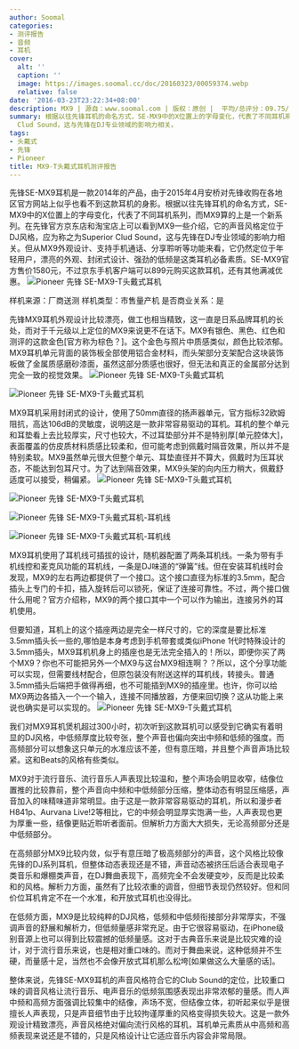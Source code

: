 ```yaml
---
author: Soomal
categories:
- 测评报告
- 音频
- 耳机
cover:
  alt: ''
  caption: ''
  image: https://images.soomal.cc/doc/20160323/00059374.webp
  relative: false
date: '2016-03-23T23:22:34+08:00'
description: MX9 | 源自：www.soomal.com | 版权：原创 |  平均/总评分：09.75/117
summary: 根据以往先锋耳机的命名方式，SE-MX9中的X位置上的字母变化，代表了不同耳机系列，而MX9算的上是一个新系列。它的声音风格定位于DJ风格，应为称之为Superior
  Clud Sound，这与先锋在DJ专业领域的影响力相关。
tags:
- 头戴式
- 先锋
- Pioneer
title: MX9-T头戴式耳机测评报告
---
```


先锋SE-MX9耳机是一款2014年的产品，由于2015年4月安桥对先锋收购在各地区官方网站上似乎也看不到这款耳机的身影。根据以往先锋耳机的命名方式，SE-MX9中的X位置上的字母变化，代表了不同耳机系列，而MX9算的上是一个新系列。在先锋官方京东店和淘宝店上可以看到MX9一些介绍，它的声音风格定位于DJ风格，应为称之为Superior Clud Sound，这与先锋在DJ专业领域的影响力相关。但从MX9外观设计、支持手机通话、分享聆听等功能来看，它仍然定位于年轻用户，漂亮的外观、封闭式设计、强劲的低频是这类耳机必备素质。SE-MX9官方售价1580元，不过京东手机客户端可以899元购买这款耳机，还有其他满减优惠。
![Pioneer 先锋 SE-MX9-T头戴式耳机](https://images.soomal.cc/doc/20160316/00059228.webp)





 样机来源：厂商送测
样机类型：市售量产机
是否商业关系：是 

先锋MX9耳机外观设计比较漂亮，做工也相当精致，这一直是日系品牌耳机的长处，而对于千元级以上定位的MX9来说更不在话下。MX9有银色、黑色、红色和测评的这款金色[官方称为棕色？]。这个金色与照片中质感类似，颜色比较浓郁。MX9耳机单元背面的装饰板全部使用铝合金材料，而头架部分支架配合这块装饰板做了金属质感磨砂漆面，虽然这部分质感也很好，但无法和真正的金属部分达到完全一致的视觉效果。
![Pioneer 先锋 SE-MX9-T头戴式耳机](https://images.soomal.cc/doc/20160316/00059229.webp)




![Pioneer 先锋 SE-MX9-T头戴式耳机](https://images.soomal.cc/doc/20160316/00059232.webp)




MX9耳机采用封闭式的设计，使用了50mm直径的扬声器单元，官方指标32欧姆阻抗，高达106dB的灵敏度，说明这是一款非常容易驱动的耳机。耳机的整个单元和耳垫看上去比较厚实，尺寸也较大，不过耳垫部分并不是特别厚[单元腔体大]，表面覆盖的仿皮质材料质感比较柔和，但可能考虑到佩戴时隔音效果，所以并不是特别柔软。MX9虽然单元很大但整个单元、耳垫直径并不算大，佩戴时为压耳状态，不能达到包耳尺寸。为了达到隔音效果，MX9头架的向内压力稍大，佩戴舒适度可以接受，稍偏紧。
![Pioneer 先锋 SE-MX9-T头戴式耳机](https://images.soomal.cc/doc/20160316/00059238.webp)




![Pioneer 先锋 SE-MX9-T头戴式耳机](https://images.soomal.cc/doc/20160316/00059239.webp)




![Pioneer 先锋 SE-MX9-T头戴式耳机-耳机线](https://images.soomal.cc/doc/20160316/00059241.webp)




![Pioneer 先锋 SE-MX9-T头戴式耳机-耳机线](https://images.soomal.cc/doc/20160316/00059242.webp)




MX9耳机使用了耳机线可插拔的设计，随机器配置了两条耳机线。一条为带有手机线控和麦克风功能的耳机线，一条是DJ味道的“弹簧”线。但在安装耳机线时会发现，MX9的左右两边都提供了一个接口。这个接口直径为标准的3.5mm，配合插头上专门的卡扣，插入旋转后可以锁死，保证了连接可靠性。不过，两个接口做什么用呢？官方介绍称，MX9的两个接口其中一个可以作为输出，连接另外的耳机使用。

但要知道，耳机上的这个插座两边是完全一样尺寸的，它的深度是要比标准3.5mm插头长一些的,哪怕是本身考虑到手机带套或类似iPhone 1代时特殊设计的3.5mm插头，MX9耳机机身上的插座也是无法完全插入的！所以，即便你买了两个MX9？你也不可能把另外一个MX9与这台MX9相连啊？？所以，这个分享功能可以实现，但需要线材配合，但原包装没有附送这样的耳机线，转接头。普通3.5mm插头后端把手做得再细，也不可能插到MX9的插座里。也许，你可以给MX9两边各插入一个一个输入，连接不同播放器，方便来回切换？这从功能上来说也确实是可以实现的。
![Pioneer 先锋 SE-MX9-T头戴式耳机](https://images.soomal.cc/doc/20160316/00059246.webp)




我们对MX9耳机煲机超过300小时，初次听到这款耳机可以感受到它确实有着明显的DJ风格，中低频厚度比较夸张，整个声音也偏向突出中频和低频的强度。而高频部分可以想象这只单元的水准应该不差，但有意压暗，并且整个声音声场比较紧。这和Beats的风格有些类似。

MX9对于流行音乐、流行音乐人声表现比较温和，整个声场会明显收窄，结像位置推的比较靠前，整个声音向中频和中低频部分压缩，整体动态有明显压缩感，声音加入的味精味道非常明显。由于这是一款非常容易驱动的耳机，所以和漫步者H841p、Aurvana Live!2等相比，它的中频会明显厚实饱满一些，人声表现也更为厚重一些，结像更贴近聆听者面前。但解析力方面大大损失，无论高频部分还是中低频部分。

在高频部分MX9比较内敛，似乎有意压暗了极高频部分的声音，这个风格比较像先锋的DJ系列耳机，但整体动态表现还是不错，声音动态被挤压后适合表现电子类音乐和爆棚类声音，在DJ舞曲表现下，高频完全不会发硬变吵，反而是比较柔和的风格。解析力方面，虽然有了比较浓重的调音，但细节表现仍然较好。但和同价位耳机肯定不在一个水准，和开放式耳机也没得比。

在低频方面，MX9是比较纯粹的DJ风格，低频和中低频衔接部分非常厚实，不强调声音的舒展和解析力，但低频量感非常充足。由于它很容易驱动，在iPhone级别音源上也可以得到比较震撼的低频量感。这对于古典音乐来说是比较灾难的设计，对于流行音乐来说，也是相对重口味的。而对于舞曲来说，这种低频并不生硬，而量感十足，当然也不会像开放式耳机那么松垮[如果做这么大量感的话]。

整体来说，先锋SE-MX9耳机的声音风格符合它的Club Sound的定位，比较重口味的调音风格让流行音乐、电声音乐的低频氛围感表现出非常浓郁的量感。而人声中频和高频方面强调比较集中的结像，声场不宽，但结像立体，初听起来似乎是很擅长人声表现，只是声音细节由于比较拘谨厚重的风格变得损失较大。这是一款外观设计精致漂亮，声音风格绝对偏向流行风格的耳机，耳机单元素质从中高频和高频表现来说还是不错的，只是风格设计让它适应音乐内容会非常局限。